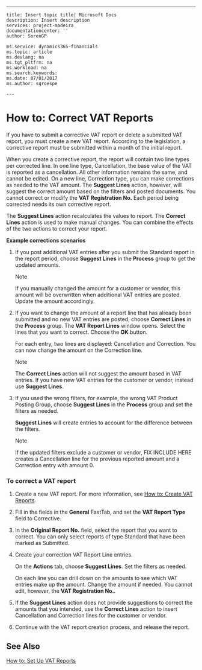 ---
    title: Insert topic title| Microsoft Docs
    description: Insert description
    services: project-madeira
    documentationcenter: ''
    author: SorenGP

    ms.service: dynamics365-financials
    ms.topic: article
    ms.devlang: na
    ms.tgt_pltfrm: na
    ms.workload: na
    ms.search.keywords:
    ms.date: 07/01/2017
    ms.author: sgroespe

    ---
# How to: Correct VAT Reports
If you have to submit a corrective VAT report or delete a submitted VAT report, you must create a new VAT report. According to the legislation, a corrective report must be submitted within a month of the initial report.  
  
 When you create a corrective report, the report will contain two line types per corrected line. In one line type, Cancellation, the base value of the VAT is reported as a cancellation. All other information remains the same, and cannot be edited. On a new line, Correction type, you can make corrections as needed to the VAT amount. The **Suggest Lines** action, however, will suggest the correct amount based on the filters and posted documents. You cannot correct or modify the **VAT Registration No.** Each period being corrected needs its own corrective report.  
  
 The **Suggest Lines** action recalculates the values to report. The **Correct Lines** action is used to make manual changes. You can combine the effects of the two actions to correct your report.  
  
 **Example corrections scenarios**  
  
1.  If you post additional VAT entries after you submit the Standard report in the report period, choose **Suggest Lines** in the **Process** group to get the updated amounts.  
  
    > [!NOTE]  
    >  If you manually changed the amount for a customer or vendor, this amount will be overwritten when additional VAT entries are posted. Update the amount accordingly.  
  
2.  If you want to change the amount of a report line that has already been submitted and no new VAT entries are posted, choose **Correct Lines** in the **Process** group. The **VAT Report Lines** window opens. Select the lines that you want to correct. Choose the **OK** button.  
  
     For each entry, two lines are displayed: Cancellation and Correction. You can now change the amount on the Correction line.  
  
    > [!NOTE]  
    >  The **Correct Lines** action will not suggest the amount based in VAT entries. If you have new VAT entries for the customer or vendor, instead use **Suggest Lines**.  
  
3.  If you used the wrong filters, for example, the wrong VAT Product Posting Group, choose **Suggest Lines** in the **Process** group and set the filters as needed.  
  
     **Suggest Lines** will create entries to account for the difference between the filters.  
  
    > [!NOTE]  
    >  If the updated filters exclude a customer or vendor, FIX INCLUDE HERE<!--[!INCLUDE[navnow](../../ApplicationDesign/includes/navnow_md.md)] --> creates a Cancellation line for the previous reported amount and a Correction entry with amount 0.  
  
### To correct a VAT report  
  
1.  Create a new VAT report. For more information, see [How to: Create VAT Reports](../../LocalFunctionalityForMicrosoftDynamicsNav2016/Germany/how-to-create-vat-reports.md).  
  
2.  Fill in the fields in the **General** FastTab, and set the **VAT Report Type** field to Corrective.  
  
3.  In the **Original Report No.** field, select the report that you want to correct. You can only select reports of type Standard that have been marked as Submitted.  
  
4.  Create your correction VAT Report Line entries.  
  
     On the **Actions** tab, choose **Suggest Lines**. Set the filters as needed.  
  
     On each line you can drill down on the amounts to see which VAT entries make up the amount. Change the amount if needed. You cannot edit, however, the **VAT Registration No.**.  
  
5.  If the **Suggest Lines** action does not provide suggestions to correct the amounts that you intended, use the **Correct Lines** action to insert Cancellation and Correction lines for the customer or vendor.  
  
6.  Continue with the VAT report creation process, and release the report.  
  
## See Also  
 [How to: Set Up VAT Reports](../../LocalFunctionalityForMicrosoftDynamicsNav2016/Germany/how-to-set-up-vat-reports.md)